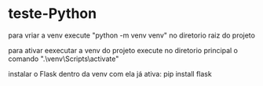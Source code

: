 # teste-Python

para vriar a venv execute "python -m venv venv" no diretorio raiz do projeto

para ativar eexecutar a venv do projeto execute no diretorio principal o comando ".\venv\Scripts\activate"

instalar o Flask dentro da venv com ela já ativa: pip install flask
